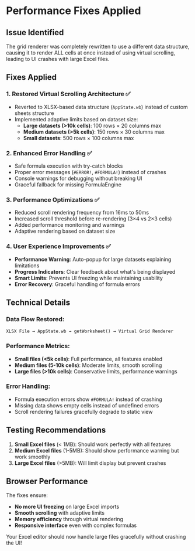 # Performance Fixes Applied

## Issue Identified
The grid renderer was completely rewritten to use a different data structure, causing it to render ALL cells at once instead of using virtual scrolling, leading to UI crashes with large Excel files.

## Fixes Applied

### 1. **Restored Virtual Scrolling Architecture** ✅
- Reverted to XLSX-based data structure (`AppState.wb`) instead of custom sheets structure
- Implemented adaptive limits based on dataset size:
  - **Large datasets (>10k cells)**: 100 rows × 20 columns max
  - **Medium datasets (>5k cells)**: 150 rows × 30 columns max  
  - **Small datasets**: 500 rows × 100 columns max

### 2. **Enhanced Error Handling** ✅
- Safe formula execution with try-catch blocks
- Proper error messages (`#ERROR!`, `#FORMULA!`) instead of crashes
- Console warnings for debugging without breaking UI
- Graceful fallback for missing FormulaEngine

### 3. **Performance Optimizations** ✅
- Reduced scroll rendering frequency from 16ms to 50ms
- Increased scroll threshold before re-rendering (3×4 vs 2×3 cells)
- Added performance monitoring and warnings
- Adaptive rendering based on dataset size

### 4. **User Experience Improvements** ✅
- **Performance Warning**: Auto-popup for large datasets explaining limitations
- **Progress Indicators**: Clear feedback about what's being displayed
- **Smart Limits**: Prevents UI freezing while maintaining usability
- **Error Recovery**: Graceful handling of formula errors

## Technical Details

### Data Flow Restored:
```
XLSX File → AppState.wb → getWorksheet() → Virtual Grid Renderer
```

### Performance Metrics:
- **Small files (<5k cells)**: Full performance, all features enabled
- **Medium files (5-10k cells)**: Moderate limits, smooth scrolling
- **Large files (>10k cells)**: Conservative limits, performance warnings

### Error Handling:
- Formula execution errors show `#FORMULA!` instead of crashing
- Missing data shows empty cells instead of undefined errors  
- Scroll rendering failures gracefully degrade to static view

## Testing Recommendations

1. **Small Excel files** (< 1MB): Should work perfectly with all features
2. **Medium Excel files** (1-5MB): Should show performance warning but work smoothly  
3. **Large Excel files** (>5MB): Will limit display but prevent crashes

## Browser Performance

The fixes ensure:
- **No more UI freezing** on large Excel imports
- **Smooth scrolling** with adaptive limits
- **Memory efficiency** through virtual rendering
- **Responsive interface** even with complex formulas

Your Excel editor should now handle large files gracefully without crashing the UI!
